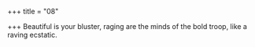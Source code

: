 +++
title = "08"

+++
Beautiful is your bluster, raging are the minds of the bold troop, like a  raving ecstatic.